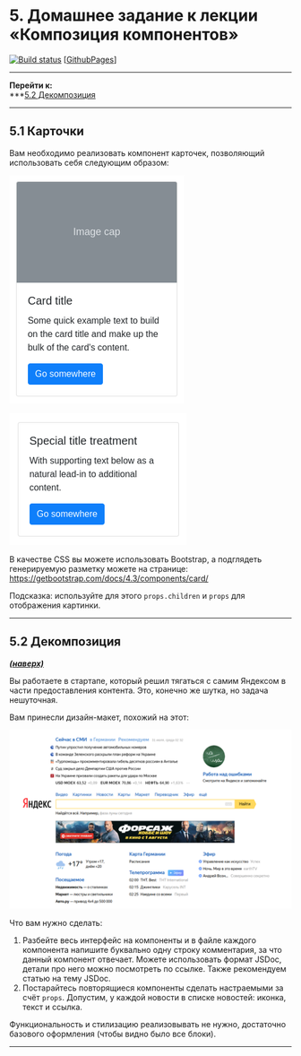 <a name="top"></a>

# 5. Домашнее задание к лекции «Композиция компонентов»

[![Build status](https://ci.appveyor.com/api/projects/status/emnds7ppt8jc4a6h?svg=true)](https://ci.appveyor.com/project/AlexRemar/Homework-RA5-Composition) [[GithubPages](https://AlexRemar.github.io/Homework-RA5-Composition)]

---

**Перейти к:**  
***[5.2 Декомпозиция](#5.2)  


---

## 5.1 Карточки

Вам необходимо реализовать компонент карточек, позволяющий использовать себя следующим образом:

![](./assets/card1.png)

![](./assets/card2.png)

В качестве CSS вы можете использовать Bootstrap, а подглядеть генерируемую разметку можете на странице: https://getbootstrap.com/docs/4.3/components/card/

Подсказка: используйте для этого `props.children` и `props` для отображения картинки.

---

## <a name="5.2">5.2 Декомпозиция</a>
***[(наверх)](#top)***

Вы работаете в стартапе, который решил тягаться с самим Яндексом в части предоставления контента. Это, конечно же шутка, но задача нешуточная.

Вам принесли дизайн-макет, похожий на этот:

![](./assets/decomposition.png)

Что вам нужно сделать:

1. Разбейте весь интерфейс на компоненты и в файле каждого компонента напишите буквально одну строку комментария, за что данный компонент отвечает. Можете использовать формат JSDoc, детали про него можно посмотреть по ссылке. Также рекомендуем статью на тему JSDoc.
1. Постарайтесь повторящиеся компоненты сделать настраемыми за счёт `props`. Допустим, у каждой новости в списке новостей: иконка, текст и ссылка.

Функциональность и стилизацию реализовывать не нужно, достаточно базового оформления (чтобы видно было все блоки).

---

